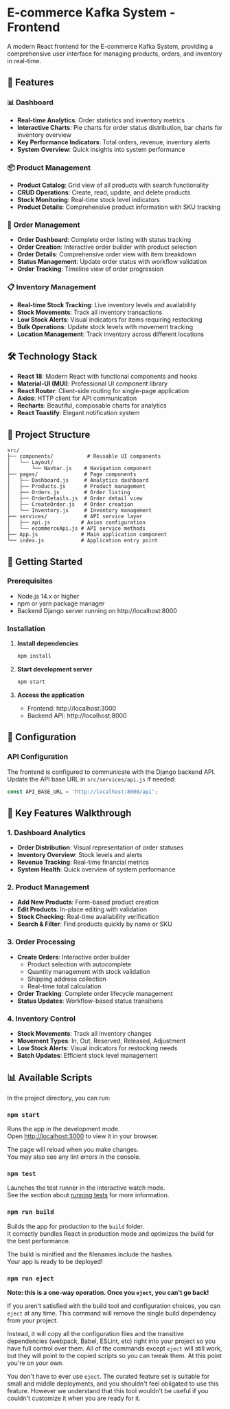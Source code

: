 # E-commerce Kafka System - Frontend

A modern React frontend for the E-commerce Kafka System, providing a comprehensive user interface for managing products, orders, and inventory in real-time.

## 🚀 Features

### 📊 Dashboard
- **Real-time Analytics**: Order statistics and inventory metrics
- **Interactive Charts**: Pie charts for order status distribution, bar charts for inventory overview
- **Key Performance Indicators**: Total orders, revenue, inventory alerts
- **System Overview**: Quick insights into system performance

### 📦 Product Management
- **Product Catalog**: Grid view of all products with search functionality
- **CRUD Operations**: Create, read, update, and delete products
- **Stock Monitoring**: Real-time stock level indicators
- **Product Details**: Comprehensive product information with SKU tracking

### 🛒 Order Management
- **Order Dashboard**: Complete order listing with status tracking
- **Order Creation**: Interactive order builder with product selection
- **Order Details**: Comprehensive order view with item breakdown
- **Status Management**: Update order status with workflow validation
- **Order Tracking**: Timeline view of order progression

### 📋 Inventory Management
- **Real-time Stock Tracking**: Live inventory levels and availability
- **Stock Movements**: Track all inventory transactions
- **Low Stock Alerts**: Visual indicators for items requiring restocking
- **Bulk Operations**: Update stock levels with movement tracking
- **Location Management**: Track inventory across different locations

## 🛠️ Technology Stack

- **React 18**: Modern React with functional components and hooks
- **Material-UI (MUI)**: Professional UI component library
- **React Router**: Client-side routing for single-page application
- **Axios**: HTTP client for API communication
- **Recharts**: Beautiful, composable charts for analytics
- **React Toastify**: Elegant notification system

## 📁 Project Structure

```
src/
├── components/           # Reusable UI components
│   └── Layout/
│       └── Navbar.js    # Navigation component
├── pages/               # Page components
│   ├── Dashboard.js     # Analytics dashboard
│   ├── Products.js      # Product management
│   ├── Orders.js        # Order listing
│   ├── OrderDetails.js  # Order detail view
│   ├── CreateOrder.js   # Order creation
│   └── Inventory.js     # Inventory management
├── services/            # API service layer
│   ├── api.js          # Axios configuration
│   └── ecommerceApi.js # API service methods
├── App.js              # Main application component
└── index.js            # Application entry point
```

## 🚦 Getting Started

### Prerequisites
- Node.js 14.x or higher
- npm or yarn package manager
- Backend Django server running on http://localhost:8000

### Installation

1. **Install dependencies**
   ```bash
   npm install
   ```

2. **Start development server**
   ```bash
   npm start
   ```

3. **Access the application**
   - Frontend: http://localhost:3000
   - Backend API: http://localhost:8000

## 🔧 Configuration

### API Configuration
The frontend is configured to communicate with the Django backend API. Update the API base URL in `src/services/api.js` if needed:

```javascript
const API_BASE_URL = 'http://localhost:8000/api';
```

## 📱 Key Features Walkthrough

### 1. Dashboard Analytics
- **Order Distribution**: Visual representation of order statuses
- **Inventory Overview**: Stock levels and alerts
- **Revenue Tracking**: Real-time financial metrics
- **System Health**: Quick overview of system performance

### 2. Product Management
- **Add New Products**: Form-based product creation
- **Edit Products**: In-place editing with validation
- **Stock Checking**: Real-time availability verification
- **Search & Filter**: Find products quickly by name or SKU

### 3. Order Processing
- **Create Orders**: Interactive order builder
  - Product selection with autocomplete
  - Quantity management with stock validation
  - Shipping address collection
  - Real-time total calculation
- **Order Tracking**: Complete order lifecycle management
- **Status Updates**: Workflow-based status transitions

### 4. Inventory Control
- **Stock Movements**: Track all inventory changes
- **Movement Types**: In, Out, Reserved, Released, Adjustment
- **Low Stock Alerts**: Visual indicators for restocking needs
- **Batch Updates**: Efficient stock level management

## 📊 Available Scripts

In the project directory, you can run:

### `npm start`

Runs the app in the development mode.\
Open [http://localhost:3000](http://localhost:3000) to view it in your browser.

The page will reload when you make changes.\
You may also see any lint errors in the console.

### `npm test`

Launches the test runner in the interactive watch mode.\
See the section about [running tests](https://facebook.github.io/create-react-app/docs/running-tests) for more information.

### `npm run build`

Builds the app for production to the `build` folder.\
It correctly bundles React in production mode and optimizes the build for the best performance.

The build is minified and the filenames include the hashes.\
Your app is ready to be deployed!

### `npm run eject`

**Note: this is a one-way operation. Once you `eject`, you can't go back!**

If you aren't satisfied with the build tool and configuration choices, you can `eject` at any time. This command will remove the single build dependency from your project.

Instead, it will copy all the configuration files and the transitive dependencies (webpack, Babel, ESLint, etc) right into your project so you have full control over them. All of the commands except `eject` will still work, but they will point to the copied scripts so you can tweak them. At this point you're on your own.

You don't have to ever use `eject`. The curated feature set is suitable for small and middle deployments, and you shouldn't feel obligated to use this feature. However we understand that this tool wouldn't be useful if you couldn't customize it when you are ready for it.
